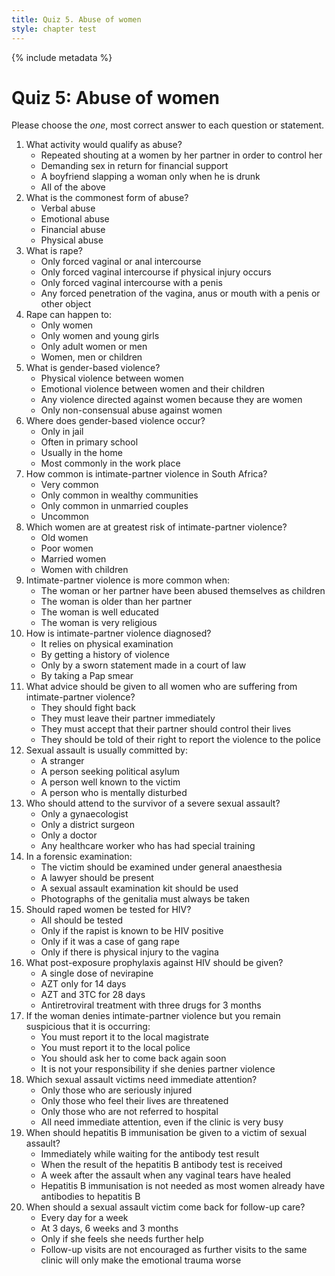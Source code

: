 ```yaml
---
title: Quiz 5. Abuse of women
style: chapter test
---
```


{% include metadata %}

# Quiz 5: Abuse of women

Please choose the *one*, most correct answer to each question or statement.

1.	What activity would qualify as abuse?
	-	Repeated shouting at a women by her partner in order to control her
	-	Demanding sex in return for financial support
	-	A boyfriend slapping a woman only when he is drunk
	+	All of the above
2.	What is the commonest form of abuse?
	+	Verbal abuse
	-	Emotional abuse
	-	Financial abuse
	-	Physical abuse
3.	What is rape?
	-	Only forced vaginal or anal intercourse
	-	Only forced vaginal intercourse if physical injury occurs
	-	Only forced vaginal intercourse with a penis
	+	Any forced penetration of the vagina, anus or mouth with a penis or other object
4.	Rape can happen to:
	-	Only women
	-	Only women and young girls
	-	Only adult women or men
	+	Women, men or children
5.	What is gender-based violence?
	-	Physical violence between women
	-	Emotional violence between women and their children
	+	Any violence directed against women because they are women
	-	Only non-consensual abuse against women
6.	Where does gender-based violence occur?
	-	Only in jail
	-	Often in primary school
	+	Usually in the home
	-	Most commonly in the work place
7.	How common is intimate-partner violence in South Africa?
	+	Very common
	-	Only common in wealthy communities
	-	Only common in unmarried couples
	-	Uncommon
8.	Which women are at greatest risk of intimate-partner violence?
	-	Old women
	+	Poor women
	-	Married women
	-	Women with children
9.	Intimate-partner violence is more common when:
	+	The woman or her partner have been abused themselves as children
	-	The woman is older than her partner
	-	The woman is well educated
	-	The woman is very religious
10.	How is intimate-partner violence diagnosed?
	-	It relies on physical examination
	+	By getting a history of violence
	-	Only by a sworn statement made in a court of law
	-	By taking a Pap smear
11.	What advice should be given to all women who are suffering from intimate-partner violence?
	-	They should fight back
	-	They must leave their partner immediately
	-	They must accept that their partner should control their lives
	+	They should be told of their right to report the violence to the police
12.	Sexual assault is usually committed by:
	-	A stranger
	-	A person seeking political asylum
	+	A person well known to the victim
	-	A person who is mentally disturbed
13.	Who should attend to the survivor of a severe sexual assault?
	-	Only a gynaecologist
	-	Only a district surgeon
	-	Only a doctor
	+	Any healthcare worker who has had special training
14.	In a forensic examination:
	-	The victim should be examined under general anaesthesia
	-	A lawyer should be present
	+	A sexual assault examination kit should be used
	-	Photographs of the genitalia must always be taken
15.	Should raped women be tested for HIV?
	+	All should be tested
	-	Only if the rapist is known to be HIV positive
	-	Only if it was a case of gang rape
	-	Only if there is physical injury to the vagina
16.	What post-exposure prophylaxis against HIV should be given?
	-	A single dose of nevirapine
	-	AZT only for 14 days
	+	AZT and 3TC for 28 days
	-	Antiretroviral treatment with three drugs for 3 months
17.	If the woman denies intimate-partner violence but you remain suspicious that it is occurring:
	-	You must report it to the local magistrate
	-	You must report it to the local police
	+	You should ask her to come back again soon
	-	It is not your responsibility if she denies partner violence
18.	Which sexual assault victims need immediate attention?
	-	Only those who are seriously injured
	-	Only those who feel their lives are threatened
	-	Only those who are not referred to hospital
	+	All need immediate attention, even if the clinic is very busy
19.	When should hepatitis B immunisation be given to a victim of sexual assault?
	+	Immediately while waiting for the antibody test result
	-	When the result of the hepatitis B antibody test is received
	-	A week after the assault when any vaginal tears have healed
	-	Hepatitis B immunisation is not needed as most women already have antibodies to hepatitis B
20.	When should a sexual assault victim come back for follow-up care?
	-	Every day for a week
	+	At 3 days, 6 weeks and 3 months
	-	Only if she feels she needs further help
	-	Follow-up visits are not encouraged as further visits to the same clinic will only make the emotional trauma worse
